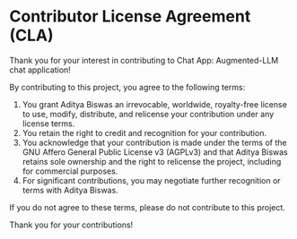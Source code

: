 # Contributor License Agreement (CLA)

Thank you for your interest in contributing to Chat App: Augmented-LLM chat application!

By contributing to this project, you agree to the following terms:

1. You grant Aditya Biswas an irrevocable, worldwide, royalty-free license to use, modify, distribute, and relicense your contribution under any license terms.
2. You retain the right to credit and recognition for your contribution.
3. You acknowledge that your contribution is made under the terms of the GNU Affero General Public License v3 (AGPLv3) and that Aditya Biswas retains sole ownership and the right to relicense the project, including for commercial purposes.
4. For significant contributions, you may negotiate further recognition or terms with Aditya Biswas.

If you do not agree to these terms, please do not contribute to this project.

Thank you for your contributions!
